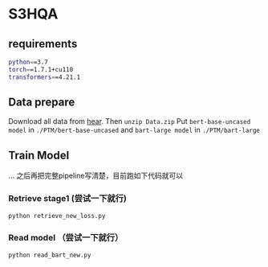 # S3HQA

## requirements
```bash
python==3.7
torch==1.7.1+cu110
transformers==4.21.1
```

## Data prepare
Download all data from [hear](https://pan.baidu.com/s/1ex89dyizKoWTP-tDOauhWA). Then `unzip Data.zip`
Put `bert-base-uncased model` in `./PTM/bert-base-uncased` and `bart-large model` in  `./PTM/bart-large`

## Train Model
... 之后再把完整pipeline写清楚，目前跑如下代码就可以

### Retrieve stage1  (尝试一下就行)
```bash
python retrieve_new_loss.py
```

### Read model （尝试一下就行）
```bash
python read_bart_new.py
```
